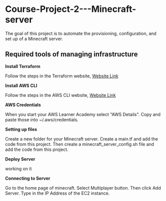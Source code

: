 # Course-Project-2---Minecraft-server
The goal of this project is to automate the provisioning, configuration, and set up of a Minecraft server.

## Required tools of managing infrastructure

**Install Terraform**

Follow the steps in the Terraform website, [Website Link](https://developer.hashicorp.com/terraform/install)

**Install AWS CLI**

Follow the steps in the AWS CLI website, [Website Link](https://docs.aws.amazon.com/cli/latest/userguide/getting-started-install.html)

**AWS Credentials**

When you start your AWS Learner Academy select "AWS Details". Copy and paste those into ~/.aws/credentials.

**Setting up files**

Create a new folder for your Minecraft server. Create a main.tf and add the code from this project. Then create a minecraft_server_config.sh file and add the code from this project. 

**Deploy Server**

working on it

**Connecting to Server**

Go to the home page of minecraft. Select Multiplayer button. Then click Add Server. Type in the IP Address of the EC2 instance. 




